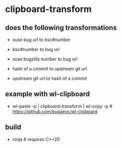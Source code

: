 # clipboard-transform

## does the following transformations
* suse bug url to bsc#number
* bsc#number to bug url
* suse bugzilla number to bug url

* hash of a commit to upstream git url
* upstream git url to hash of a commit

## example with wl-clipboard

* wl-paste -p | clipboard-transform | wl-copy -p # https://github.com/bugaevc/wl-clipboard

## build

* ninja # requires C++20
